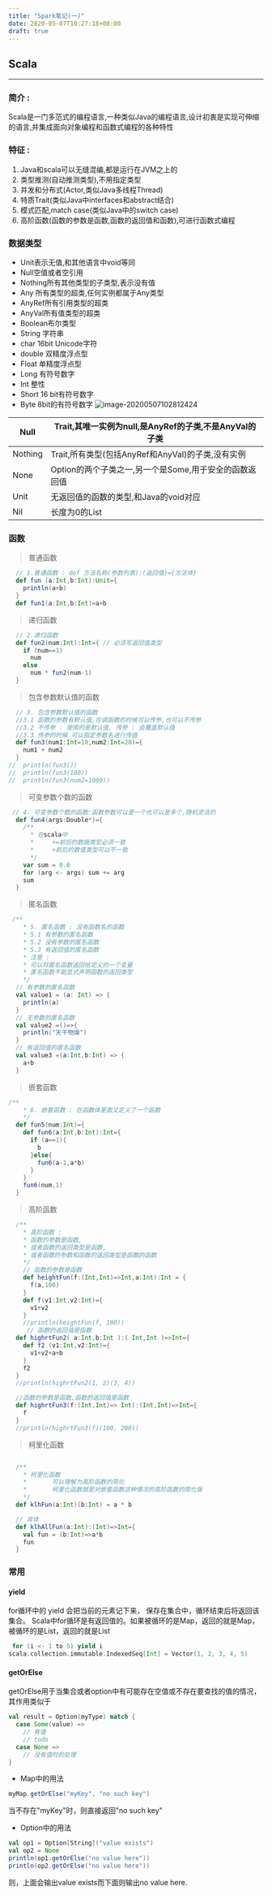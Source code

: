 ```yaml
---
title: "Spark笔记(一)"
date: 2020-05-07T10:27:18+08:00
draft: true
---
```


## Scala

---
### 简介 :
Scala是一门多范式的编程语言,一种类似Java的编程语言,设计初衷是实现可伸缩的语言,并集成面向对象编程和函数式编程的各种特性
### 特征 :
1. Java和scala可以无缝混编,都是运行在JVM之上的
2. 类型推测(自动推测类型),不用指定类型
3. 并发和分布式(Actor,类似Java多线程Thread)
4. 特质Trait(类似Java中interfaces和abstract结合)
5. 模式匹配,match case(类似Java中的switch case)
6. 高阶函数(函数的参数是函数,函数的返回值和函数),可进行函数式编程

### 数据类型
- Unit表示无值,和其他语言中void等同
- Null空值或者空引用
- Nothing所有其他类型的子类型,表示没有值
- Any 所有类型的超类,任何实例都属于Any类型
- AnyRef所有引用类型的超类
- AnyVal所有值类型的超类
- Boolean布尔类型
- String 字符串
- char 16bit Unicode字符
- double 双精度浮点型
- Float 单精度浮点型
- Long 有符号数字
- Int 整性
- Short 16 bit有符号数字
- Byte 8bit的有符号数字
![image-20200507102812424](https://i.loli.net/2020/05/07/uyBOGRKa4w2oNvm.png)

| Null    | Trait,其唯一实例为null,是AnyRef的子类,不是AnyVal的子类 |
| ------- | ------------------------------------------------------ |
| Nothing | Trait,所有类型(包括AnyRef和AnyVal)的子类,没有实例      |
| None    | Option的两个子类之一,另一个是Some,用于安全的函数返回值 |
| Unit    | 无返回值的函数的类型,和Java的void对应                  |
| Nil     | 长度为0的List                                          |

### 函数
> 普通函数 

```scala
  // 1.普通函数 : def 方法名称(参数列表):(返回值)={方法体}
  def fun (a:Int,b:Int):Unit={
    println(a+b)
  }
  def fun1(a:Int,b:Int)=a+b
```
> 递归函数 

```scala
  // 2.递归函数
  def fun2(num:Int):Int={ // 必须写返回值类型
    if (num==1)
      num
    else
      num * fun2(num-1)
  }
```
> 包含参数默认值的函数

```scala
  // 3. 包含参数默认值的函数
  //3.1 函数的参数有默认值,在调函数的时候可以传参,也可以不传参
  //3.2 不传参 : 使用的是默认值, 传参 : 会覆盖默认值
  //3.3 传参的时候 可以指定参数名进行传值
  def fun3(num1:Int=10,num2:Int=20)={
    num1 + num2
  }
//  println(fun3())
//  println(fun3(100))
//  println(fun3(num2=1000))
```
> 可变参数个数的函数

```scala
 // 4. 可变参数个数的函数:函数参数可以是一个也可以是多个,随机灵活的
  def fun4(args:Double*)={
    /**
      * 在scala中
      *     +=前后的数据类型必须一致
      *     +前后的数值类型可以不一致
      */
    var sum = 0.0
    for (arg <- args) sum += arg
    sum
  }
```
> 匿名函数

```scala
 /**
    * 5. 匿名函数 : 没有函数名的函数
    * 5.1 有参数的匿名函数
    * 5.2 没有参数的匿名函数
    * 5.3 有返回值的匿名函数
    * 注意 :
    * 可以将匿名函数返回给定义的一个变量
    * 匿名函数不能显式声明函数的返回类型
    */
  // 有参数的匿名函数
  val value1 = (a: Int) => {
    println(a)
  }
  // 无参数的匿名函数
  val value2 =()=>{
    println("天干物燥")
  }
  // 有返回值的匿名函数
  val value3 =(a:Int,b:Int) => {
    a+b
  }
```
> 嵌套函数

```scala
/**
    * 6. 嵌套函数 : 在函数体里面又定义了一个函数
    */
  def fun5(num:Int)={
    def fun6(a:Int,b:Int):Int={
      if (a==1){
        b
      }else{
        fun6(a-1,a*b)
      }
    }
    fun6(num,1)
  }
```
> 高阶函数

```scala
  /**
    * 高阶函数 :
    * 函数的参数是函数,
    * 或者函数的返回类型是函数,
    * 或者函数的参数和函数的返回类型是函数的函数
    */
    // 函数的参数是函数
    def heightFun(f:(Int,Int)=>Int,a:Int):Int = {
      f(a,100)
    }
    def f(v1:Int,v2:Int)={
      v1+v2
    }
    //println(heightFun(f, 100))
     // 函数的返回值是函数
  def highrtFun2( a:Int,b:Int ):( Int,Int )=>Int={
    def f2 (v1:Int,v2:Int)={
      v1+v2+a+b
    }
    f2
  }
  //println(highrtFun2(1, 2)(3, 4))

  //函数的参数是函数,函数的返回值是函数
  def highrtFun3(f:(Int,Int)=> Int):(Int,Int)=>Int={
    f
  }
  //println(highrtFun3(f)(100, 200))
```
> 柯里化函数
```scala

  /**
    * 柯里化函数
    *       可以理解为高阶函数的简化
    *       柯里化函数就是对嵌套函数这种情况的高阶函数的简化版
    */
  def klhFun(a:Int)(b:Int) = a * b

  // 具体
  def klhAllFun(a:Int):(Int)=>Int={
    val fun = (b:Int)=>a*b
    fun
  }

```

### 常用
#### yield

 for循环中的 yield 会把当前的元素记下来，
保存在集合中，循环结束后将返回该集合。
Scala中for循环是有返回值的。如果被循环的是Map，返回的就是Map，
被循环的是List，返回的就是List
```scala
 for (i <- 1 to 5) yield i
scala.collection.immutable.IndexedSeq[Int] = Vector(1, 2, 3, 4, 5)

```
#### getOrElse

getOrElse用于当集合或者option中有可能存在空值或不存在要查找的值的情况，其作用类似于
```scala
val result = Option(myType) match {
  case Some(value) =>
    // 有值
    // todo
  case None =>
    // 没有值时的处理
}
```
- Map中的用法
```scala
myMap.getOrElse("myKey", "no such key")
```
当不存在"myKey"时，则直接返回"no such key"
- Option中的用法
```scala
val op1 = Option[String]("value exists")
val op2 = None
println(op1.getOrElse("no value here"))
println(op2.getOrElse("no value here"))
```
则，上面会输出value exists而下面则输出no value here.

